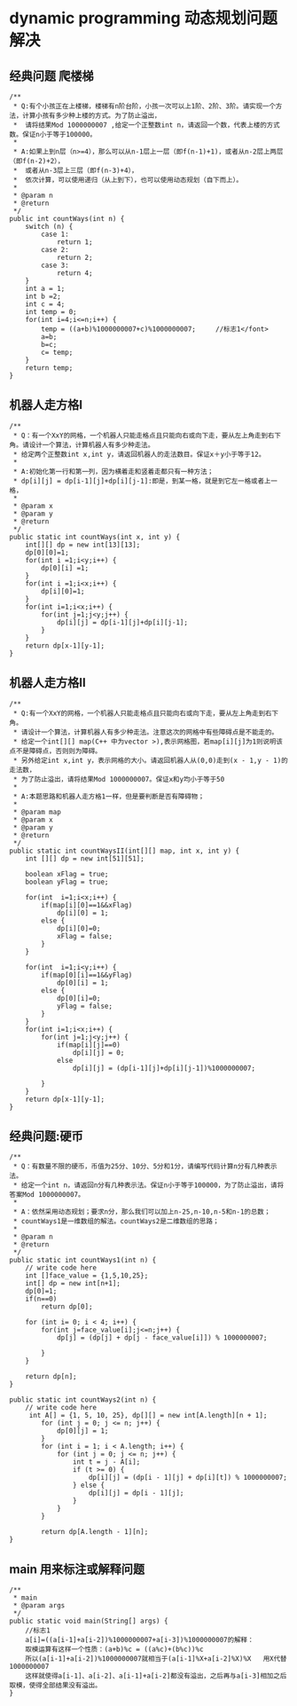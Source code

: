 #        dynamic programming   动态规划问题解决



##  经典问题 爬楼梯

    /**
	 * Q:有个小孩正在上楼梯，楼梯有n阶台阶，小孩一次可以上1阶、2阶、3阶。请实现一个方法，计算小孩有多少种上楼的方式。为了防止溢出，
	 * 	请将结果Mod 1000000007 ,给定一个正整数int n，请返回一个数，代表上楼的方式数。保证n小于等于100000。 
	 * 
	 * A:如果上到n层（n>=4），那么可以从n-1层上一层（即f(n-1)+1)，或者从n-2层上两层（即f(n-2)+2），
	 * 	或者从n-3层上三层（即f(n-3)+4），
	 * 	依次计算，可以使用递归（从上到下），也可以使用动态规划（自下而上）。
	 * 
	 * @param n
	 * @return
	 */
	public int countWays(int n) {
	    switch (n) {
			case 1:
				return 1;
			case 2:
				return 2;
			case 3:
				return 4;
		}
		int a = 1;
		int b =2;
		int c = 4;
		int temp = 0;
		for(int i=4;i<=n;i++) {
			temp = ((a+b)%1000000007+c)%1000000007;		//标志1</font>
			a=b;
			b=c;
			c= temp;
		}
		return temp;
    }
    
  ##      机器人走方格I

	/**
	 * Q：有一个XxY的网格，一个机器人只能走格点且只能向右或向下走，要从左上角走到右下角。请设计一个算法，计算机器人有多少种走法。
	 * 给定两个正整数int x,int y，请返回机器人的走法数目。保证x＋y小于等于12。
	 * 
	 * A:初始化第一行和第一列，因为横着走和竖着走都只有一种方法；
	 * dp[i][j] = dp[i-1][j]+dp[i][j-1]:即是，到某一格，就是到它左一格或者上一格，
	 * 
	 * @param x
	 * @param y
	 * @return
	 */
	public static int countWays(int x, int y) {
        int[][] dp = new int[13][13];
        dp[0][0]=1;
        for(int i =1;i<y;i++) {
        	dp[0][i] =1;
        }
        for(int i =1;i<x;i++) {
        	dp[i][0]=1;
        }
        for(int i=1;i<x;i++) {
        	for(int j=1;j<y;j++) {
        		dp[i][j] = dp[i-1][j]+dp[i][j-1];
        	}
        }
        return dp[x-1][y-1];
    }
    
  ##      机器人走方格II

	/**
	 * Q:有一个XxY的网格，一个机器人只能走格点且只能向右或向下走，要从左上角走到右下角。
	 * 请设计一个算法，计算机器人有多少种走法。注意这次的网格中有些障碍点是不能走的。
	 * 给定一个int[][] map(C++ 中为vector >),表示网格图，若map[i][j]为1则说明该点不是障碍点，否则则为障碍。
	 * 另外给定int x,int y，表示网格的大小。请返回机器人从(0,0)走到(x - 1,y - 1)的走法数，
	 * 为了防止溢出，请将结果Mod 1000000007。保证x和y均小于等于50
	 * 
	 * A:本题思路和机器人走方格1一样，但是要判断是否有障碍物；
	 * 
	 * @param map
	 * @param x
	 * @param y
	 * @return
	 */
	public static int countWaysII(int[][] map, int x, int y) {
        int [][] dp = new int[51][51];
        
        boolean xFlag = true;
        boolean yFlag = true;
        
        for(int  i=1;i<x;i++) {
        	if(map[i][0]==1&&xFlag)
        		dp[i][0] = 1;
        	else {
        		dp[i][0]=0;
        		xFlag = false;
        	}
        }
        
        for(int  i=1;i<y;i++) {
        	if(map[0][i]==1&&yFlag)
        		dp[0][i] = 1;
        	else {
        		dp[0][i]=0;
        		yFlag = false;
        	}
        }
        for(int i=1;i<x;i++) {
        	for(int j=1;j<y;j++) {
        		if(map[i][j]==0)
        			dp[i][j] = 0;
        		else
        			dp[i][j] = (dp[i-1][j]+dp[i][j-1])%1000000007;
        		
        	}
        }
        return dp[x-1][y-1];
    }
    
##  经典问题:硬币
    
    /**
	 * Q：有数量不限的硬币，币值为25分、10分、5分和1分，请编写代码计算n分有几种表示法。
	 * 给定一个int n，请返回n分有几种表示法。保证n小于等于100000，为了防止溢出，请将答案Mod 1000000007。
	 * 
	 * A：依然采用动态规划；要求n分，那么我们可以加上n-25,n-10,n-5和n-1的总数；
	 * countWays1是一维数组的解法。countWays2是二维数组的思路；
	 * 
	 * @param n
	 * @return
	 */
	public static int countWays1(int n) {
        // write code here
		int []face_value = {1,5,10,25};
		int[] dp = new int[n+1];
		dp[0]=1;
		if(n==0)
			return dp[0];
		
		for (int i= 0; i < 4; i++) {
			for(int j=face_value[i];j<=n;j++) {
				dp[j] = (dp[j] + dp[j - face_value[i]]) % 1000000007;
		
			}
		}

		return dp[n];
    }
	
	public static int countWays2(int n) {
        // write code here
		 int A[] = {1, 5, 10, 25}, dp[][] = new int[A.length][n + 1];
		    for (int j = 0; j <= n; j++) {
		        dp[0][j] = 1;
		    }
		    for (int i = 1; i < A.length; i++) {
		        for (int j = 0; j <= n; j++) {
		            int t = j - A[i];
		            if (t >= 0) {
		                dp[i][j] = (dp[i - 1][j] + dp[i][t]) % 1000000007;
		            } else {
		                dp[i][j] = dp[i - 1][j];
		            }
		        }
		    }
		 
		    return dp[A.length - 1][n];
    }
	

 ##   main 用来标注或解释问题
	
	/**
	 * main
	 * @param args
	 */
	public static void main(String[] args) {
		//标志1
		a[i]=((a[i-1]+a[i-2])%1000000007+a[i-3])%1000000007的解释：
		取模运算有这样一个性质：(a+b)%c = ((a%c)+(b%c))%c
		所以(a[i-1]+a[i-2])%1000000007就相当于(a[i-1]%X+a[i-2]%X)%X   用X代替1000000007
		这样就使得a[i-1]、a[i-2]、a[i-1]+a[i-2]都没有溢出，之后再与a[i-3]相加之后取模，使得全部结果没有溢出。
	}
